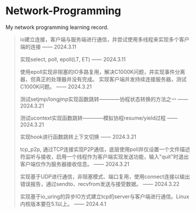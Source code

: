 # Network-Programming
My network programming learning record.

> io建立连接，客户端与服务端进行通信，并尝试使用多线程来实现多个客户端的连接 —— 2024.3.11
> 
> 实现select, poll, epoll(LT, ET) —— 2024.3.11
>
> 使用epoll实现非阻塞的IO多路复用，解决C1000K问题，并实现事件分离器，但真正的处理器并没有完成。
> 实现客户端并发持续连接服务器，测试C1000K问题。 —— 2024.3.21
>
> 测试setjmp/longjmp实现函数跳转————协程状态转换的方法之一 —— 2024.3.21
>
> 测试ucontext实现函数跳转————模拟协程resume/yield过程 —— 2024.3.21
>
> 实现hook进行函数跳转上下文切换 —— 2024.3.21
>
> tcp_p2p, 通过TCP连接实现P2P通信，底层使用poll并仅设置一个文件描述符监听与接收，启用一个线程作为客户端实现发送功能，输入"quit"时退出客户端仅作为服务器接收信息。 —— 2024.3.21
>
> 实现基于UDP进行通信，非阻塞模式、端口复用，使用connect连接以输出错误报告，通过sendto、recvfrom发送与接受数据。 —— 2024.3.22
>
> 实现基于io_uring的异步IO方式建立tcp的server与客户端进行通信。Linux内核版本要在5.1以上。 —— 2024.4.1
> 

